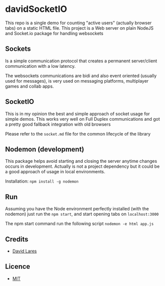# davidSocketIO

This repo is a single demo for counting "active users" (actually browser tabs) on a static HTML file. This project is a Web server on plain NodeJS and Socket.io package for handling websockets

## Sockets

  Is a simple communication protocol that creates a permanent server/client communication with a low latency.

  The websockets communications are bidi and also event oriented (usually used for messages), is very used on messaging platforms, multiplayer games and collab apps.

## SocketIO

  This is in my opinion the best and simple approach of socket usage for simple demos. This works very well on Full Duplex communications and got a pretty good fallback integration with old browsers

  Please refer to the `socket.md` file for the common lifecycle of the library

## Nodemon (development)

  This package helps avoid starting and closing the server anytime changes occurs in development. Actually is not a project dependency but it could be a good approach of usage in local environments.

  Installation: `npm install -g nodemon`

## Run

  Assuming you have the Node environment perfectly installed (with the nodemon) just run the `npm start`, and start opening tabs on `localhost:3000`

  The npm start command run the following script `nodemon -e html app.js`

## Credits
  - [David Lares](https://twitter.com/davidlares3)

## Licence

  - [MIT](https://opensource.org/licenses/MIT)
